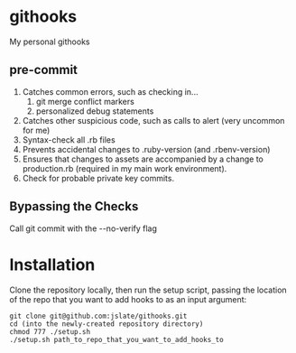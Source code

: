 githooks
========

My personal githooks

pre-commit
----------
1. Catches common errors, such as checking in...
    1. git merge conflict markers
    2. personalized debug statements
2. Catches other suspicious code, such as calls to alert (very uncommon for me)
3. Syntax-check all .rb files
4. Prevents accidental changes to .ruby-version (and .rbenv-version)
5. Ensures that changes to assets are accompanied by a change to production.rb (required in my main work environment).
6. Check for probable private key commits.

Bypassing the Checks
--------------------
Call git commit with the --no-verify flag

Installation
============
Clone the repository locally, then run the setup script, passing the location of the
 repo that you want to add hooks to as an input argument:
    
    git clone git@github.com:jslate/githooks.git
    cd (into the newly-created repository directory)
    chmod 777 ./setup.sh
    ./setup.sh path_to_repo_that_you_want_to_add_hooks_to
